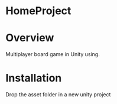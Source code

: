 # HomeProject

# Overview
Multiplayer board game in Unity using.

# Installation
Drop the asset folder in a new unity project

